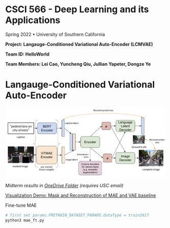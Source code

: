 # CSCI 566 - Deep Learning and its Applications
Spring 2022 • University of Southern California

**Project: Langauge-Conditioned Variational Auto-Encoder (LCMVAE)**

**Team ID: HelloWorld**

**Team Members:  Lei Cao, Yuncheng Qiu, Jullian Yapeter, Dongze Ye**

# Langauge-Conditioned Variational Auto-Encoder


![architecture diagram](https://github.com/jullian-yapeter/lcmvae/blob/main/figures/lcmvae_architecture.png)

*Midterm results in [OneDrive Folder](https://uscedu-my.sharepoint.com/:f:/g/personal/dongzeye_usc_edu/EmL0By_TtoBPoF_hfKSoAyABpbZ_fDdwc_xDlf6lU64Uvg?e=N8bM0l) (requires USC email)*

[Visualization Demo: Mask and Reconstruction of MAE and VAE baseline](./visualization_demo.ipynb)

Fine-tune MAE

```python
# first set params.PRETRAIN_DATASET_PARAMS.dataType = train2017
python3 mae_ft.py
```


